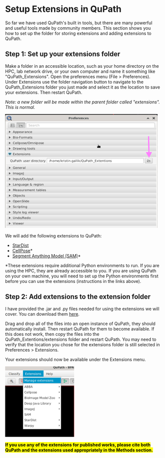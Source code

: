 # Setup Extensions in QuPath
So far we have used QuPath's built in tools, but there are many powerful and useful tools made by community members. This section shows you how to set up the folder for storing extensions and adding extensions to QuPath.

## Step 1: Set up your extensions folder
Make a folder in an accessible location, such as your home directory on the HPC, lab network drive, or your own computer and name it something like "QuPath_Extensions".
Open the preferences menu (File > Preferences). Under Extensions use the folder navigation button to navigate to the QuPath_Extensions folder you just made and select it as the location to save your extensions. Then restart QuPath.

*Note: a new folder will be made within the parent folder called "extensions". This is normal.*

<img src='/Tutorials/PNGs/Extensions_Folder.png' width='495' height='368'><br>

We will add the following extensions to QuPath:
- [StarDist](https://github.com/qupath/qupath-extension-stardist)
- [CellPose](https://github.com/BIOP/qupath-extension-cellpose)*
- [Segment Anything Model (SAM)](https://github.com/ksugar/qupath-extension-sam)*

*These extensions require additional Python environments to run. If you are using the HPC, they are already accessible to you. If you are using QuPath on your own machine, you will need to set up the Python environments first before you can use the extensions (instructions in the links above).

## Step 2: Add extensions to the extension folder
I have provided the .jar and .py files needed for using the extensions we will cover. You can download them [here](/Tutorials/QuPath_Extensions/).

Drag and drop all of the files into an open instance of QuPath, they should automatically install. Then restart QuPath for them to become available. If this does not work, then copy the files into the QuPath_Extentions/extensions folder and restart QuPath. You may need to verify that the location you chose for the extensions folder is still selected in Preferences > Extensions.

Your extensions should now be available under the Extensions menu.

<img src='/Tutorials/PNGs/Installed_Extensions.png' width='224' height='228'><br>

<mark>**If you use any of the extensions for published works, please cite both QuPath and the extensions used appropriately in the Methods section.**</mark>
